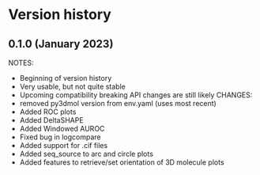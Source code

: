 Version history
===============

0.1.0 (January 2023)
---------------------
NOTES:
- Beginning of version history
- Very usable, but not quite stable
- Upcoming compatibility breaking API changes are still likely
CHANGES:
- removed py3dmol version from env.yaml (uses most recent)
- Added ROC plots
- Added DeltaSHAPE
- Added Windowed AUROC
- Fixed bug in logcompare
- Added support for .cif files
- Added seq_source to arc and circle plots
- Added features to retrieve/set orientation of 3D molecule plots

